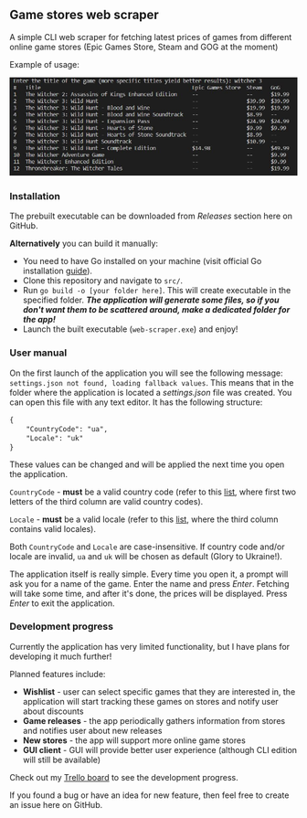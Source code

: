 ## Game stores web scraper

A simple CLI web scraper for fetching latest prices of games from different online game stores (Epic Games Store, Steam and GOG at the moment)

Example of usage:

![Example of usage](doc/screenshot.jpg)
  
### Installation

The prebuilt executable can be downloaded from *Releases* section here on GitHub.

**Alternatively** you can build it manually:
- You need to have Go installed on your machine (visit official Go installation [guide](https://go.dev/doc/install)).
- Clone this repository and navigate to `src/`.
- Run `go build -o [your folder here]`. This will create executable in the specified folder.
***The application will generate some files, so if you don't want them to be scattered around, make a dedicated folder for the app!***
- Launch the built executable (`web-scraper.exe`) and enjoy!

### User manual
On the first launch of the application you will see the following message: `settings.json not found, loading fallback values`. This means that in the folder where the application is located a *settings.json* file was created. You can open this file with any text editor. It has the following structure:

    {
        "CountryCode": "ua",
        "Locale": "uk"
    }

These values can be changed and will be applied the next time you open the application.

`CountryCode` - **must** be a valid country code (refer to this [list](https://countrycode.org/), where first two letters of the third column are valid country codes).

`Locale` - **must** be a valid locale (refer to this [list](https://www.science.co.il/language/Locale-codes.php), where the third column contains valid locales).

Both `CountryCode` and `Locale` are case-insensitive. If country code and/or locale are invalid, `ua` and `uk` will be chosen as default (Glory to Ukraine!).

The application itself is really simple. Every time you open it, a prompt will ask you for a name of the game. Enter the name and press *Enter*. Fetching will take some time, and after it's done, the prices will be displayed. Press *Enter* to exit the application.

### Development progress
Currently the application has very limited functionality, but I have plans for developing it much further!

Planned features include:
- **Wishlist** - user can select specific games that they are interested in, the application will start tracking these games on stores and notify user about discounts
- **Game releases** - the app periodically gathers information from stores and notifies user about new releases
- **New stores** - the app will support more online game stores
- **GUI client** - GUI will provide better user experience (although CLI edition will still be available)

Check out my [Trello board](https://trello.com/b/0W9bt4xw/game-stores-scraper) to see the development progress.

If you found a bug or have an idea for new feature, then feel free to create an issue here on GitHub.